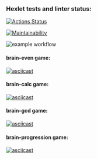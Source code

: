 ### Hexlet tests and linter status:
[![Actions Status](https://github.com/Vlamale/frontend-project-lvl1/workflows/hexlet-check/badge.svg)](https://github.com/Vlamale/frontend-project-lvl1/actions)

[![Maintainability](https://api.codeclimate.com/v1/badges/a99a88d28ad37a79dbf6/maintainability)](https://codeclimate.com/github/codeclimate/codeclimate/maintainability)

![example workflow](https://github.com/Vlamale/frontend-project-lvl1/actions/workflows/eslint-check.yml/badge.svg?branch=main)


#### brain-even game:

[![asciicast](https://asciinema.org/a/465031.svg)](https://asciinema.org/a/465031)

#### brain-calc game:

[![asciicast](https://asciinema.org/a/465263.svg)](https://asciinema.org/a/465263)

#### brain-gcd game:

[![asciicast](https://asciinema.org/a/QYgYOdlgeKg406Fl8yqFEgwqP.svg)](https://asciinema.org/a/QYgYOdlgeKg406Fl8yqFEgwqP)

#### brain-progression game:

[![asciicast](https://asciinema.org/a/465290.svg)](https://asciinema.org/a/465290)